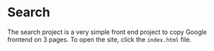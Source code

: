 # Search

The search project is a very simple front end project to copy Google frontend on 3 pages.
To open the site, click the `index.html` file.